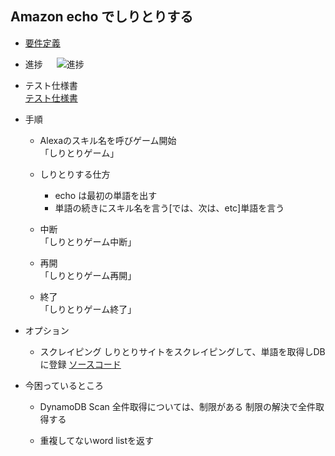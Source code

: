 ## Amazon echo でしりとりする

- [要件定義](https://github.com/monstar-lab/amazon-echo-shiritori/wiki/%E8%A6%81%E4%BB%B6%E5%AE%9A%E7%BE%A9)

- 進捗  　
  ![進捗](https://user-images.githubusercontent.com/38127805/39162741-fc5ec182-47b1-11e8-8b56-b9f94407f462.png)

- テスト仕様書  
  [テスト仕様書](https://github.com/monstar-lab/amazon-echo-shiritori/wiki/images/test.png)

- 手順
	- Alexaのスキル名を呼びゲーム開始  
      「しりとりゲーム」
    
	- しりとりする仕方  
		- echo は最初の単語を出す
		- 単語の続きにスキル名を言う[では、次は、etc]単語を言う

	- 中断  
	 「しりとりゲーム中断」

	- 再開   
	 「しりとりゲーム再開」

	- 終了  
	 「しりとりゲーム終了」

- オプション
	- スクレイピング
	  しりとりサイトをスクレイピングして、単語を取得しDBに登録
	  [ソースコード](https://github.com/monstar-lab/amazon-echo-shiritori/tree/inprocess/getWordList)

- 今困っているところ
	- DynamoDB Scan
	  全件取得については、制限がある
	  制限の解決で全件取得する

	- 重複してないword listを返す
  
